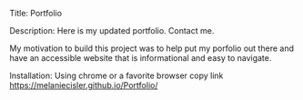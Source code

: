 Title: Portfolio

Description: Here is my updated portfolio. Contact me. 

My motivation to build this project was to help put my porfolio out there and have an accessible 
website that is informational and easy to navigate. 

Installation: Using chrome or a favorite browser copy link https://melaniecisler.github.io/Portfolio/
